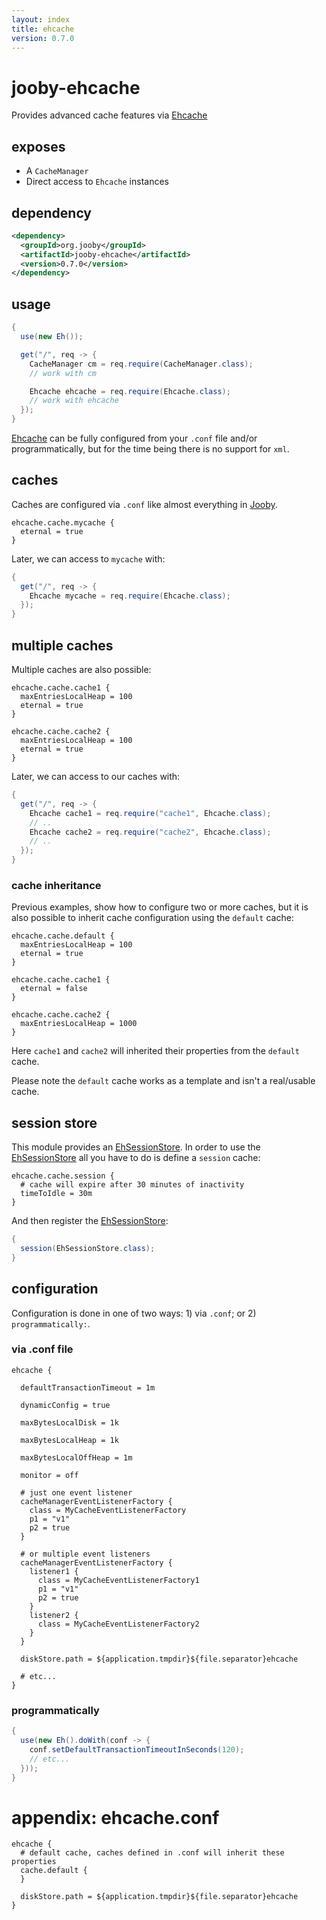 ```yaml
---
layout: index
title: ehcache
version: 0.7.0
---
```


# jooby-ehcache

Provides advanced cache features via [Ehcache](http://ehcache.org)

## exposes

* A ```CacheManager```
* Direct access to ```Ehcache``` instances

## dependency

```xml
<dependency>
  <groupId>org.jooby</groupId>
  <artifactId>jooby-ehcache</artifactId>
  <version>0.7.0</version>
</dependency>
```

## usage

```java
{
  use(new Eh());

  get("/", req -> {
    CacheManager cm = req.require(CacheManager.class);
    // work with cm

    Ehcache ehcache = req.require(Ehcache.class);
    // work with ehcache
  });
}
```

[Ehcache](http://ehcache.org) can be fully configured from your ```.conf``` file and/or programmatically, but for the
time being there is no support for ```xml```.
 
## caches

Caches are configured via ```.conf``` like almost everything in [Jooby](http://jooby.org).

```properties
ehcache.cache.mycache {
  eternal = true
}
```

Later, we can access to ```mycache``` with:

```java
{
  get("/", req -> {
    Ehcache mycache = req.require(Ehcache.class);
  });
}
```

## multiple caches

Multiple caches are also possible:

```properties
ehcache.cache.cache1 {
  maxEntriesLocalHeap = 100
  eternal = true
}

ehcache.cache.cache2 {
  maxEntriesLocalHeap = 100
  eternal = true
}
```

Later, we can access to our caches with:

```java
{
  get("/", req -> {
    Ehcache cache1 = req.require("cache1", Ehcache.class);
    // ..
    Ehcache cache2 = req.require("cache2", Ehcache.class);
    // ..
  });
}
```

### cache inheritance

Previous examples, show how to configure two or more caches, but it is also possible to inherit
cache configuration using the ```default``` cache:

```properties
ehcache.cache.default {
  maxEntriesLocalHeap = 100
  eternal = true
}

ehcache.cache.cache1 {
  eternal = false
}

ehcache.cache.cache2 {
  maxEntriesLocalHeap = 1000
}
```

Here ```cache1``` and ```cache2``` will inherited their properties from the ```default``` cache.

Please note the ```default``` cache works as a template and isn't a real/usable cache.

## session store

This module provides an [EhSessionStore](/apidocs/org/jooby/ehcache/EhSessionStore.html). In order to use the [EhSessionStore](/apidocs/org/jooby/ehcache/EhSessionStore.html) all
you have to do is define a ```session``` cache:

```properties
ehcache.cache.session {
  # cache will expire after 30 minutes of inactivity
  timeToIdle = 30m
}
```

And then register the [EhSessionStore](/apidocs/org/jooby/ehcache/EhSessionStore.html):

```java
{
  session(EhSessionStore.class);
}
```

## configuration

Configuration is done in one of two ways: 1) via ```.conf```; or 2) ```programmatically:```.

### via .conf file

```properties
ehcache {

  defaultTransactionTimeout = 1m

  dynamicConfig = true

  maxBytesLocalDisk = 1k

  maxBytesLocalHeap = 1k

  maxBytesLocalOffHeap = 1m

  monitor = off

  # just one event listener
  cacheManagerEventListenerFactory {
    class = MyCacheEventListenerFactory
    p1 = "v1"
    p2 = true
  }

  # or multiple event listeners
  cacheManagerEventListenerFactory {
    listener1 {
      class = MyCacheEventListenerFactory1
      p1 = "v1"
      p2 = true
    }
    listener2 {
      class = MyCacheEventListenerFactory2
    }
  }

  diskStore.path = ${application.tmpdir}${file.separator}ehcache

  # etc...
}
```

### programmatically

```java
{
  use(new Eh().doWith(conf -> {
    conf.setDefaultTransactionTimeoutInSeconds(120);
    // etc...
  }));
}
```

# appendix: ehcache.conf

```properties
ehcache {
  # default cache, caches defined in .conf will inherit these properties
  cache.default {
  }

  diskStore.path = ${application.tmpdir}${file.separator}ehcache
}

```
